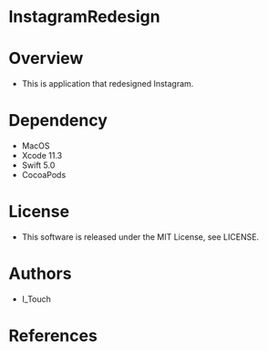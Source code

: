 # InstagramRedesign

# Overview

* This is application that redesigned Instagram.

# Dependency

* MacOS
* Xcode 11.3
* Swift 5.0
* CocoaPods

# License

* This software is released under the MIT License, see LICENSE.

# Authors

* I_Touch

# References
